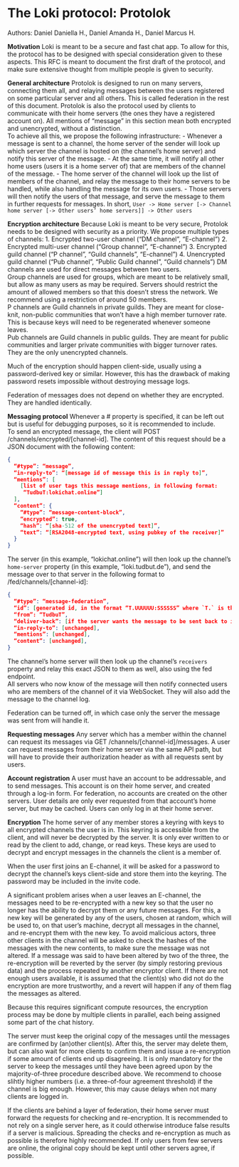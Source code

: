 




# The Loki protocol: Protolok
Authors: Daniel Daniella H., Daniel Amanda H., Daniel Marcus H.


**Motivation**
Loki is meant to be a secure and fast chat app. To allow for this, the protocol has to be designed with special consideration given to these aspects. This RFC is meant to document the first draft of the protocol, and make sure extensive thought from multiple people is given to security.

**General architecture**
Protolok is designed to run on many servers, connecting them all, and relaying messages between the  users registered on some particular server and all others. This is called federation in the rest of this document. Protolok is also the protocol used by clients to communicate with their home servers (the ones they have a registered account on). All mentions of “message” in this section mean both encrypted and unencrypted, without a distinction.<br>
To achieve all this, we propose the following infrastructure:
    - Whenever a message is sent to a channel, the home server of the sender will look up which server the channel is hosted on (the channel’s home server) and notify this server of the message.
    - At the same time, it will notify all other home users (users it is a home server of) that are members of the channel of the message.
    - The home server of the channel will look up the list of members of the channel, and relay the message to their home servers to be handled, while also handling the message for its own users.
    - Those servers will then notify the users of that message, and serve the message to them in further requests for messages.
In short, 
`User -> Home server [-> Channel home server [-> Other users’ home servers]] -> Other users`

**Encryption architecture**
Because Loki is meant to be very secure, Protolok needs to be designed with security as a priority. We propose multiple types of channels: 
    1. Encrypted two-user channel (“DM channel”, “E-channel”)
    2. Encrypted multi-user channel (“Group channel”, “E-channel”)
    3. Encrypted guild channel (“P channel”, “Guild channels”, “E-channel”)
    4. Unencrypted guild channel (“Pub channel”, “Public Guild channel”, “Guild channels”)
DM channels are used for direct messages between two users.<br>
Group channels are used for groups, which are meant to be relatively small, but allow as many users as may be required. Servers should restrict the amount of allowed members so that this doesn’t stress the network. We recommend using a restriction of around 50 members. <br>
P channels are Guild channels in private guilds. They are meant for close-knit, non-public communities that won’t have a high member turnover rate. This is because keys will need to be regenerated whenever someone leaves.<br>
Pub channels are Guild channels in public guilds. They are meant for public communities and larger private communities with bigger turnover rates. They are the only unencrypted channels.<br>

Much of the encryption should happen client-side, usually using a password-derived key or similar. However, this has the drawback of making password resets impossible without destroying message logs.

Federation of messages does not depend on whether they are encrypted. They are handled identically.

**Messaging protocol**
Whenever a # property is specified, it can be left out but is useful for debugging purposes, so it is recommended to include.<br>
To send an encrypted message, the client will POST /channels/encrypted/[channel-id]. The content of this request should be a JSON document with the following content: 
```json
{
  “#type”: “message”,
  “in-reply-to”: “[message id of message this is in reply to]”,
  “mentions”: [
    [list of user tags this message mentions, in following format: 
     “TudbuT:lokichat.online”]
  ],
  “content”: {
    “#type”: “message-content-block”,
    “encrypted”: true,
    “hash”: “[sha-512 of the unencrypted text]”,
    “text”: “[RSA2048-encrypted text, using pubkey of the receiver]”
  }
}
```
The server (in this example, “lokichat.online”) will then look up the channel’s `home-server` property (in this example, “loki.tudbut.de”), and send the message over to that server in the following format to /fed/channels/[channel-id]: 
```json
{
  “#type”: “message-federation”,
  “id”: [generated id, in the format “T.UUUUUU:SSSSSS” where `T.` is the unix time as a hex string, UUUUUU is the first 6 hex digits of the sha256 hash of the `from` field, and SSSSSS is the first 6 hex digits of the sha256 hash of the sender’s home server domain]
  “from”: “TudbuT”,
  “deliver-back”: [if the server wants the message to be sent back to it as if it came from another server, true or false],
  “in-reply-to”: [unchanged],
  “mentions”: [unchanged],
  “content”: [unchanged],
}
```
The channel’s home server will then look up the channel’s `receivers` property and relay this exact JSON to them as well, also using the fed endpoint.<br>
All servers who now know of the message will then notify connected users who are members of the channel of it via WebSocket. They will also add the message to the channel log.

Federation can be turned off, in which case only the server the message was sent from will handle it.

**Requesting messages**
Any server which has a member within the channel can request its messages via GET /channels/[channel-id]/messages. A user can request messages from their home server via the same API path, but will have to provide their authorization header as with all requests sent by users.

**Account registration**
A user must have an account to be addressable, and to send messages. This account is on their home server, and created through a log-in form. For federation, no accounts are created on the other servers. User details are only ever requested from that account’s home server, but may be cached. Users can only log in at their home server.

**Encryption**
The home server of any member stores a keyring with keys to all encrypted channels the user is in. This keyring is accessible from the client, and will never be decrypted by the server. It is only ever written to or read by the client to add, change, or read keys. These keys are used to decrypt and encrypt messages in the channels the client is a member of.

When the user first joins an E-channel, it will be asked for a password to decrypt the channel’s keys client-side and store them into the keyring. The password may be included in the invite code.

A significant problem arises when a user leaves an E-channel, the messages need to be re-encrypted with a new key so that the user no longer has the ability to decrypt them or any future messages. For this, a new key will be generated by any of the users, chosen at random, which will be used to, on that user’s machine, decrypt all messages in the channel, and re-encrypt them with the new key. To avoid malicious actors, three other clients in the channel will be asked to check the hashes of the messages with the new contents, to make sure the message was not altered. If a message was said to have been altered by two of the three, the re-encryption will be reverted by the server (by simply restoring previous data) and the process repeated by another encryptor client. If there are not enough users available, it is assumed that the client(s) who did not do the encryption are more trustworthy, and a revert will happen if any of them flag the messages as altered.

Because this requires significant compute resources, the encryption process may be done by multiple clients in parallel, each being assigned some part of the chat history.

The server must keep the original copy of the messages until the messages are confirmed by (an)other client(s). After this, the server may delete them, but can also wait for more clients to confirm them and issue a re-encryption if some amount of clients end up disagreeing. It is only mandatory for the server to keep the messages until they have been agreed upon by the majority-of-three procedure described above. We recommend to choose slihtly higher numbers (i.e. a three-of-four agreement threshold) if the channel is big enough. However, this may cause delays when not many clients are logged in.

If the clients are behind a layer of federation, their home server must forward the requests for checking and re-encryption. It is recommended to not rely on a single server here, as it could otherwise introduce false results if a server is malicious. Spreading the checks and re-encryption as much as possible is therefore highly recommended. If only users from few servers are online, the original copy should be kept until other servers agree, if possible.
